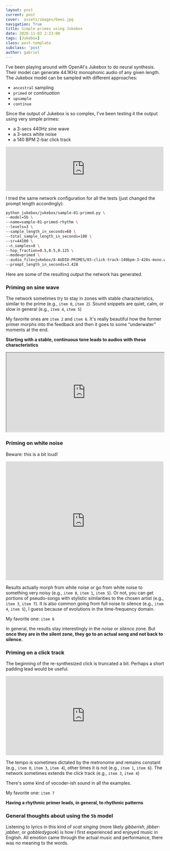 ```yaml
---
layout: post
current: post
cover:  assets/images/bees.jpg
navigation: True
title: Simple primes using Jukebox
date: 2020-11-03 2:23:00
tags: [Jukebox]
class: post-template
subclass: 'post'
author: gabriel
---
```


I've been playing around with OpenAI's Jukebox to do neural synthesis. Their model can generate 44.1KHz monophonic audio of any given length. 
The Jukebox model can be sampled with different approaches: 

- `ancestral` sampling
- `primed` or *continuation*
- `upsample`
- `continue`




Since the output of Jukebox is so complex, I've been testing it the output using very simple primes:

- a 3-secs 440Hz sine wave
- a 3-secs white noise
- a 140 BPM 2-bar click track
<iframe src="https://archive.org/details/simple-audio-utilities-mono/01-440-sine-3s-mono.wav#" width="500" height="140" frameborder="0" webkitallowfullscreen="true" mozallowfullscreen="true" allowfullscreen></iframe>

I tried the same network configuration for all the tests (just changed the prompt length accordingly):

```bash
python jukebox/jukebox/sample-01-primed.py \
--model=5b \
--name=sample-01-primed-rhythm \
--levels=3 \
--sample_length_in_seconds=60 \
--total_sample_length_in_seconds=180 \
--sr=44100 \
--n_samples=8 \
--hop_fraction=0.5,0.5,0.125 \
--mode=primed \
--audio_file=jukebox/8-AUDIO-PRIMES/03-click-track-140bpm-3-428s-mono.wav \
--prompt_length_in_seconds=3.428
```

Here are some of the resulting output the network has generated. 

### Priming on sine wave

The network sometimes try to stay in zones with stable characteristics, similar to the prime (e.g., `item 0`, `item 2`). Sound snippets are quiet, calm, or slow in general (e.g., `item 4`, `item 5`)

My favorite ones are `item 2` and `item 6`. It's really beautiful how the former primer morphs into the feedback and then it goes to some “underwater” moments at the end.

**Starting with a stable, continuous tone leads to audios with these characteristics**



<iframe src="https://archive.org/details/jukebox-primed-on-sine-wave#" width="500" height="250" frameborder="1" webkitallowfullscreen="true" mozallowfullscreen="true" allowfullscreen></iframe>


### Priming on white noise

Beware: this is a bit loud!

<iframe src="https://archive.org/details/jukebox-primed-on-white-noise#" width="500" height="375" frameborder="0" webkitallowfullscreen="true" mozallowfullscreen="true" allowfullscreen></iframe>

Results actually morph from white noise or go from white noise to something very noisy (e.g., `item 0`, `item 1`, `item 5`). Or not, you can get portions of pseudo-songs with stylistic similarities to the chosen artist (e.g., `item 3`, `item 7`). It is also common going from full noise to silence (e.g., `item 4`, `item 5`), I guess because of evolutions in the time-frequency domain. 

My favorite one: `item 6`

In general, the results stay interestingly in the *noise* or *silence* zone. But **once they are in the silent zone, they go to an actual song and not back to silence.**





### Priming on a click track

The beginning of the re-synthesized click is truncated a bit. Perhaps a short padding lead would be useful.

<iframe src="https://archive.org/details/jukebox-primed-on-click-track#" width="500" height="250" frameborder="0" webkitallowfullscreen="true" mozallowfullscreen="true" allowfullscreen></iframe>

The tempo is sometimes dictated by the metronome and remains constant (e.g., `item 0`, `item 3`, `item 4`), other times it is not (e.g., `item 1`, `item 6`). The network sometimes extends the click track (e.g., `item 3`, `item 4`)

There's some kind of vocoder-ish sound in all the examples.

My favorite one: `item 7`

**Having a rhythmic primer leads, in general, to rhythmic patterns**

### General thoughts about using the `5b` model

Listening to lyrics in this kind of *scat singing* (more likely *gibberish*, *jibber-jabber*, or *gobbledygook*) is how I first experienced and enjoyed music in English. All emotion came through the actual music and performance, there was no meaning to the words.